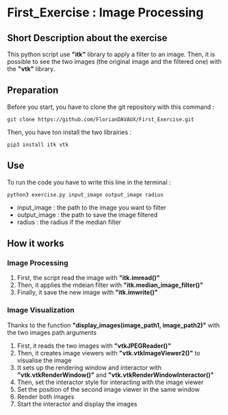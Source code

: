 # First_Exercise : Image Processing 

## Short Description about the exercise

This python script use <strong>"itk"</strong> library to apply a filter to an image. Then, it is possible to see the two images (the original image and the filtered one) with the <strong>"vtk"</strong> library.

## Preparation

Before you start, you have to clone the git repository with this command : 

```
git clone https://github.com/FlorianDAVAUX/First_Exercise.git
```
Then, you have ton install the two librairies :

```
pip3 install itk vtk
```

## Use

To run the code you have to write this line in the terminal :

```
python3 exercise.py input_image output_image radius
```
- input_image : the path to the image you want to filter
- output_image : the path to save the image filtered
- radius : the radius if the median filter

## How it works

### Image Processing 
1. First, the script read the image with <strong>"itk.imread()"</strong>
2. Then, it applies the mdeian filter with <strong>"itk.median_image_filter()"</strong>
3. Finally, it save the new image with <strong>"itk.imwrite()"</strong>

### Image Visualization
Thanks to the function <strong>"display_images(image_path1, image_path2)"</strong> with the two images path arguments
1. First, it reads the two images with <strong>"vtkJPEGReader()"</strong>
2. Then, it creates image viewers with <strong>"vtk.vtkImageViewer2()"</strong> to visualise the image
3. It sets up the rendering window and interactor with <strong>"vtk.vtkRenderWindow()"</strong> and <strong>"vtk.vtkRenderWindowInteractor()"</strong>
4. Then, set the interactor style for interacting with the image viewer
5. Set the position of the second image viewer in the same window
6. Render both images
7. Start the interactor and display the images

